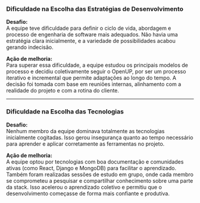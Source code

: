 ### Dificuldade na Escolha das Estratégias de Desenvolvimento

**Desafio:**  
A equipe teve dificuldade para definir o ciclo de vida, abordagem e processo de engenharia de software mais adequados. Não havia uma estratégia clara inicialmente, e a variedade de possibilidades acabou gerando indecisão.

**Ação de melhoria:**  
Para superar essa dificuldade, a equipe estudou os principais modelos de processo e decidiu coletivamente seguir o OpenUP, por ser um processo iterativo e incremental que permite adaptações ao longo do tempo. A decisão foi tomada com base em reuniões internas, alinhamento com a realidade do projeto e com a rotina do cliente.

---

### Dificuldade na Escolha das Tecnologias

**Desafio:**  
Nenhum membro da equipe dominava totalmente as tecnologias inicialmente cogitadas. Isso gerou insegurança quanto ao tempo necessário para aprender e aplicar corretamente as ferramentas no projeto.

**Ação de melhoria:**  
A equipe optou por tecnologias com boa documentação e comunidades ativas (como React, Django e MongoDB) para facilitar o aprendizado. Também foram realizadas sessões de estudo em grupo, onde cada membro se comprometeu a pesquisar e compartilhar conhecimento sobre uma parte da stack. Isso acelerou o aprendizado coletivo e permitiu que o desenvolvimento começasse de forma mais confiante e produtiva.
